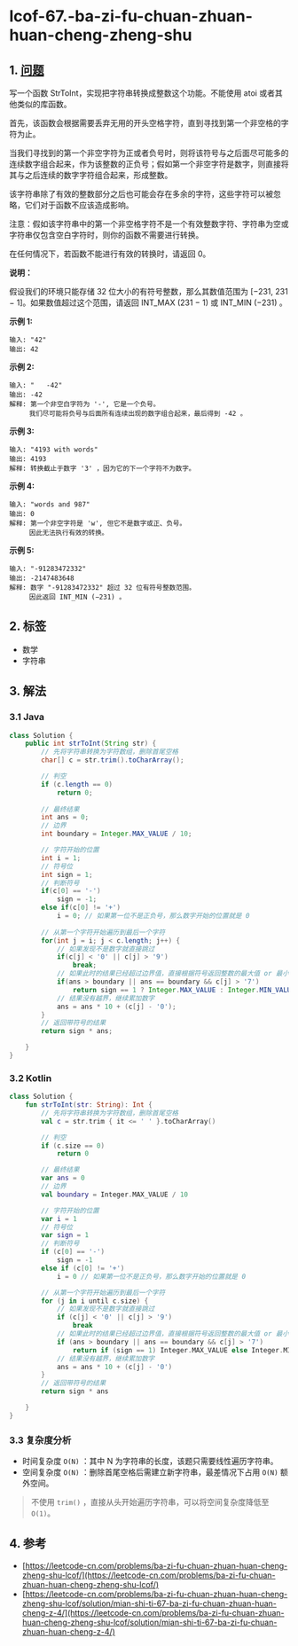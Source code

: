 # lcof-67.-ba-zi-fu-chuan-zhuan-huan-cheng-zheng-shu

## 1. [问题](https://leetcode-cn.com/problems/ba-zi-fu-chuan-zhuan-huan-cheng-zheng-shu-lcof/)

写一个函数 StrToInt，实现把字符串转换成整数这个功能。不能使用 atoi 或者其他类似的库函数。

首先，该函数会根据需要丢弃无用的开头空格字符，直到寻找到第一个非空格的字符为止。

当我们寻找到的第一个非空字符为正或者负号时，则将该符号与之后面尽可能多的连续数字组合起来，作为该整数的正负号；假如第一个非空字符是数字，则直接将其与之后连续的数字字符组合起来，形成整数。

该字符串除了有效的整数部分之后也可能会存在多余的字符，这些字符可以被忽略，它们对于函数不应该造成影响。

注意：假如该字符串中的第一个非空格字符不是一个有效整数字符、字符串为空或字符串仅包含空白字符时，则你的函数不需要进行转换。

在任何情况下，若函数不能进行有效的转换时，请返回 0。

**说明：**

假设我们的环境只能存储 32 位大小的有符号整数，那么其数值范围为 \[−231, 231 − 1\]。如果数值超过这个范围，请返回 INT\_MAX \(231 − 1\) 或 INT\_MIN \(−231\) 。

**示例 1:**

```text
输入: "42"
输出: 42
```

**示例 2:**

```text
输入: "   -42"
输出: -42
解释: 第一个非空白字符为 '-', 它是一个负号。
     我们尽可能将负号与后面所有连续出现的数字组合起来，最后得到 -42 。
```

**示例 3:**

```text
输入: "4193 with words"
输出: 4193
解释: 转换截止于数字 '3' ，因为它的下一个字符不为数字。
```

**示例 4:**

```text
输入: "words and 987"
输出: 0
解释: 第一个非空字符是 'w', 但它不是数字或正、负号。
     因此无法执行有效的转换。
```

**示例 5:**

```text
输入: "-91283472332"
输出: -2147483648
解释: 数字 "-91283472332" 超过 32 位有符号整数范围。 
     因此返回 INT_MIN (−231) 。
```

## 2. 标签

* 数学
* 字符串

## 3. 解法

### 3.1 Java

```java
class Solution {
    public int strToInt(String str) {
        // 先将字符串转换为字符数组，删除首尾空格
        char[] c = str.trim().toCharArray();

        // 判空
        if (c.length == 0)
            return 0;
        
        // 最终结果
        int ans = 0;
        // 边界
        int boundary = Integer.MAX_VALUE / 10;

        // 字符开始的位置
        int i = 1;
        // 符号位
        int sign = 1;
        // 判断符号
        if(c[0] == '-') 
            sign = -1;
        else if(c[0] != '+') 
            i = 0; // 如果第一位不是正负号，那么数字开始的位置就是 0
        
        // 从第一个字符开始遍历到最后一个字符
        for(int j = i; j < c.length; j++) {
            // 如果发现不是数字就直接跳过
            if(c[j] < '0' || c[j] > '9') 
                break;
            // 如果此时的结果已经超过边界值，直接根据符号返回整数的最大值 or 最小值
            if(ans > boundary || ans == boundary && c[j] > '7') 
                return sign == 1 ? Integer.MAX_VALUE : Integer.MIN_VALUE;
            // 结果没有越界，继续累加数字
            ans = ans * 10 + (c[j] - '0');
        }
        // 返回带符号的结果
        return sign * ans;

    }
}
```

### 3.2 Kotlin

```kotlin
class Solution {
    fun strToInt(str: String): Int {
        // 先将字符串转换为字符数组，删除首尾空格
        val c = str.trim { it <= ' ' }.toCharArray()

        // 判空
        if (c.size == 0)
            return 0

        // 最终结果
        var ans = 0
        // 边界
        val boundary = Integer.MAX_VALUE / 10

        // 字符开始的位置
        var i = 1
        // 符号位
        var sign = 1
        // 判断符号
        if (c[0] == '-')
            sign = -1
        else if (c[0] != '+')
            i = 0 // 如果第一位不是正负号，那么数字开始的位置就是 0

        // 从第一个字符开始遍历到最后一个字符
        for (j in i until c.size) {
            // 如果发现不是数字就直接跳过
            if (c[j] < '0' || c[j] > '9')
                break
            // 如果此时的结果已经超过边界值，直接根据符号返回整数的最大值 or 最小值
            if (ans > boundary || ans == boundary && c[j] > '7')
                return if (sign == 1) Integer.MAX_VALUE else Integer.MIN_VALUE
            // 结果没有越界，继续累加数字
            ans = ans * 10 + (c[j] - '0')
        }
        // 返回带符号的结果
        return sign * ans

    }
}
```

### 3.3 复杂度分析

* 时间复杂度 `O(N)` ：其中 N 为字符串的长度，该题只需要线性遍历字符串。
* 空间复杂度 `O(N)` ：删除首尾空格后需建立新字符串，最差情况下占用 `O(N)` 额外空间。

> 不使用 `trim()` ，直接从头开始遍历字符串，可以将空间复杂度降低至 `O(1)`。

## 4. 参考

* [https://leetcode-cn.com/problems/ba-zi-fu-chuan-zhuan-huan-cheng-zheng-shu-lcof/](https://leetcode-cn.com/problems/ba-zi-fu-chuan-zhuan-huan-cheng-zheng-shu-lcof/)
* [https://leetcode-cn.com/problems/ba-zi-fu-chuan-zhuan-huan-cheng-zheng-shu-lcof/solution/mian-shi-ti-67-ba-zi-fu-chuan-zhuan-huan-cheng-z-4/](https://leetcode-cn.com/problems/ba-zi-fu-chuan-zhuan-huan-cheng-zheng-shu-lcof/solution/mian-shi-ti-67-ba-zi-fu-chuan-zhuan-huan-cheng-z-4/)

